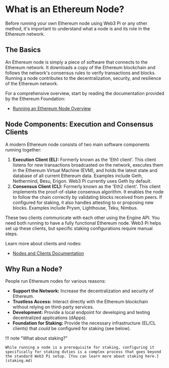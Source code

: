 # What is an Ethereum Node?

Before running your own Ethereum node using Web3 Pi or any other method, it's important to understand what a node is and its role in the Ethereum network.

## The Basics

An Ethereum node is simply a piece of software that connects to the Ethereum network. It downloads a copy of the Ethereum blockchain and follows the network's consensus rules to verify transactions and blocks. Running a node contributes to the decentralization, security, and resilience of the Ethereum network.

For a comprehensive overview, start by reading the documentation provided by the Ethereum Foundation:

- [Running an Ethereum Node Overview](https://ethereum.org/en/run-a-node/)

## Node Components: Execution and Consensus Clients

A modern Ethereum node consists of two main software components running together:

1.  **Execution Client (EL):** Formerly known as the 'Eth1 client'. This client listens for new transactions broadcasted on the network, executes them in the Ethereum Virtual Machine (EVM), and holds the latest state and database of all current Ethereum data. Examples include Geth, Nethermind, Besu, Erigon. Web3 Pi currently uses Geth by default.
2.  **Consensus Client (CL):** Formerly known as the 'Eth2 client'. This client implements the proof-of-stake consensus algorithm. It enables the node to follow the chain correctly by validating blocks received from peers. If configured for staking, it also handles attesting to or proposing new blocks. Examples include Prysm, Lighthouse, Teku, Nimbus.

These two clients communicate with each other using the Engine API. You need both running to have a fully functional Ethereum node. Web3 Pi helps set up these clients, but specific staking configurations require manual steps.

Learn more about clients and nodes:

- [Nodes and Clients Documentation](https://ethereum.org/en/developers/docs/nodes-and-clients/)

## Why Run a Node?

People run Ethereum nodes for various reasons:

- **Support the Network:** Increase the decentralization and security of Ethereum.
- **Trustless Access:** Interact directly with the Ethereum blockchain without relying on third-party services.
- **Development:** Provide a local endpoint for developing and testing decentralized applications (dApps).
- **Foundation for Staking:** Provide the necessary infrastructure (EL/CL clients) that _could_ be configured for staking (see below).

!!! note "What about staking?"

    While running a node is a prerequisite for staking, configuring it specifically for staking duties is a complex process that goes beyond the standard Web3 Pi setup. [You can learn more about staking here.](staking.md)
